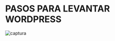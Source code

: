 # PASOS PARA LEVANTAR WORDPRESS
![captura](/home/dam2/PhpstormProjects/wordpress/imagen/wordpress.png)


